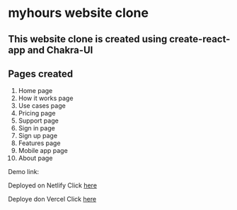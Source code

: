 # myhours website clone

## This website clone is created using create-react-app and Chakra-UI

## Pages created

1. Home page
2. How it works page
3. Use cases page
4. Pricing page
5. Support page
6. Sign in page
7. Sign up page
8. Features page
9. Mobile app page
10. About page

Demo link: <br>

Deployed on Netlify Click [ here](https://myhours-clone-shreedharhegde.netlify.app/)

Deploye don Vercel Click [here](https://myhours-shreedharhegde99.vercel.app/)
